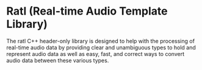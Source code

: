# Ratl (Real-time Audio Template Library)

The ratl C++ header-only library is designed to help with the processing of real-time audio data by providing clear and
unambiguous types to hold and represent audio data as well as easy, fast, and correct ways to convert audio data between
these various types.